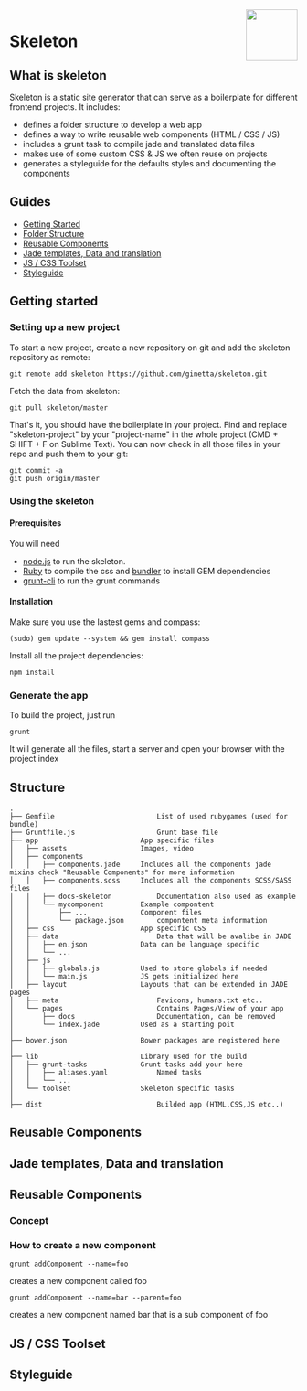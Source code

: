 <img id="logo" align="right" height="90" style="margin: 0 0 20px 20px" src="http://imgh.us/skeleton.svg">

# Skeleton

## What is skeleton
Skeleton is a static site generator that can serve as a boilerplate for different frontend projects. It includes:
- defines a folder structure to develop a web app
- defines a way to write reusable web components (HTML / CSS / JS)
- includes a grunt task to compile jade and translated data files
- makes use of some custom CSS & JS we often reuse on projects
- generates a styleguide for the defaults styles and documenting the components

## Guides

- [Getting Started](#getting-started)
- [Folder Structure](#folder-structure)
- [Reusable Components](#reusable-components)
- [Jade templates, Data and translation](#templates)
- [JS / CSS Toolset](#toolset)
- [Styleguide](#styleguide)

## <a id="getting-started">Getting started</a>

### Setting up a new project
To start a new project, create a new repository on git and add the skeleton repository as remote:

    git remote add skeleton https://github.com/ginetta/skeleton.git 

Fetch the data from skeleton:

    git pull skeleton/master

That's it, you should have the boilerplate in your project.
Find and replace "skeleton-project" by your "project-name" in the whole project (CMD + SHIFT + F on Sublime Text). You can now check in all those files in your repo and push them to your git:

    git commit -a
    git push origin/master

### Using the skeleton

#### Prerequisites
You will need 
  - [node.js](http://nodejs.org/) to run the skeleton.
  - [Ruby](https://www.ruby-lang.org/en/) to compile the css and [bundler](http://bundler.io/) to install GEM dependencies
  - [grunt-cli](https://github.com/gruntjs/grunt-cli) to run the grunt commands

#### Installation

Make sure you use the lastest gems and compass:

    (sudo) gem update --system && gem install compass

Install all the project dependencies:
    
    npm install


### Generate the app

To build the project, just run

    grunt

It will generate all the files, start a server and open your browser with the project index


## <a id="folder-structure">Structure</a>

    .
    ├── Gemfile 						List of used rubygames (used for bundle)
    ├── Gruntfile.js 					Grunt base file
    ├── app							App specific files
    │   ├── assets					Images, video
    │   ├── components		
    │   │   ├── components.jade		Includes all the components jade mixins check "Reusable Components" for more information
    │   │   ├── components.scss		Includes all the components SCSS/SASS files
    │   │   ├── docs-skeleton			Documentation also used as example
    │   │   └── mycomponent			Example compontent
    │   │       ├── ...				Component files
    │   │       └── package.json		compontent meta information
    │   ├── css						App specific CSS
    │   ├── data						Data that will be avalibe in JADE
    │   │   ├── en.json				Data can be language specific
    │   │   └── ...
    │   ├── js						
    │   │   ├── globals.js			Used to store globals if needed
    │   │   └── main.js				JS gets initialized here
    │   ├── layout					Layouts that can be extended in JADE pages
    │   ├── meta						Favicons, humans.txt etc..
    │   └── pages						Contains Pages/View of your app
    │       ├── docs					Documentation, can be removed
    │       └── index.jade			Used as a starting poit
    │
    ├── bower.json					Bower packages are registered here
    │
    ├── lib							Library used for the build
    │   ├── grunt-tasks				Grunt tasks add your here
    │   │   ├── aliases.yaml			Named tasks
    │   │   └── ...
    │   └── toolset					Skeleton specific tasks
    │
    ├── dist							Builded app (HTML,CSS,JS etc..) 
    


## <a id="reusable-components">Reusable Components</a>


## <a id="templates">Jade templates, Data and translation</a>


## <a id="reusable-components">Reusable Components</a>
### Concept
### How to create a new component
  
    grunt addComponent --name=foo
creates a new component called foo

    grunt addComponent --name=bar --parent=foo
creates a new component named bar that is a sub component of foo


## <a id="toolset">JS / CSS Toolset</a>


## <a id="styleguide">Styleguide</a>
